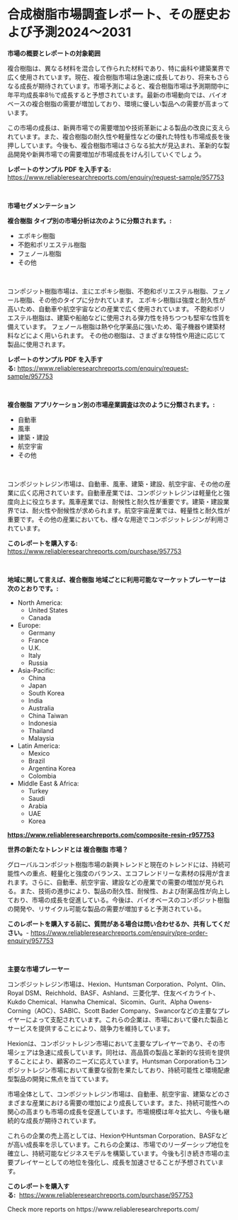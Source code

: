 <p><h1>合成樹脂市場調査レポート、その歴史および予測2024〜2031</h1></p><p><strong>市場の概要とレポートの対象範囲</strong></p>
<p><p>複合樹脂は、異なる材料を混合して作られた材料であり、特に歯科や建築業界で広く使用されています。現在、複合樹脂市場は急速に成長しており、将来もさらなる成長が期待されています。市場予測によると、複合樹脂市場は予測期間中に年平均成長率8％で成長すると予想されています。最新の市場動向では、バイオベースの複合樹脂の需要が増加しており、環境に優しい製品への需要が高まっています。</p><p>この市場の成長は、新興市場での需要増加や技術革新による製品の改良に支えられています。また、複合樹脂の耐久性や軽量性などの優れた特性も市場成長を後押ししています。今後も、複合樹脂市場はさらなる拡大が見込まれ、革新的な製品開発や新興市場での需要増加が市場成長をけん引していくでしょう。</p></p>
<p><strong>レポートのサンプル PDF を入手する:</strong> <a href="https://www.reliableresearchreports.com/enquiry/request-sample/957753">https://www.reliableresearchreports.com/enquiry/request-sample/957753</a></p>
<p>&nbsp;</p>
<p><strong>市場セグメンテーション</strong></p>
<p><strong>複合樹脂 タイプ別の市場分析は次のように分類されます。:</strong></p>
<p><ul><li>エポキシ樹脂</li><li>不飽和ポリエステル樹脂</li><li>フェノール樹脂</li><li>その他</li></ul></p>
<p>&nbsp;</p>
<p><p>コンポジット樹脂市場は、主にエポキシ樹脂、不飽和ポリエステル樹脂、フェノール樹脂、その他のタイプに分かれています。 エポキシ樹脂は強度と耐久性が高いため、自動車や航空宇宙などの産業で広く使用されています。 不飽和ポリエステル樹脂は、建築や船舶などに使用される弾力性を持ちつつも堅牢な性質を備えています。 フェノール樹脂は熱や化学薬品に強いため、電子機器や建築材料などによく用いられます。 その他の樹脂は、さまざまな特性や用途に応じて製品に使用されます。</p></p>
<p><strong>レポートのサンプル PDF を入手する:</strong>&nbsp;<a href="https://www.reliableresearchreports.com/enquiry/request-sample/957753">https://www.reliableresearchreports.com/enquiry/request-sample/957753</a></p>
<p>&nbsp;</p>
<p><strong> 複合樹脂 アプリケーション別の市場産業調査は次のように分類されます。:</strong></p>
<p><ul><li>自動車</li><li>風車</li><li>建築・建設</li><li>航空宇宙</li><li>その他</li></ul></p>
<p>&nbsp;</p>
<p><p>コンポジットレジン市場は、自動車、風車、建築・建設、航空宇宙、その他の産業に広く応用されています。自動車産業では、コンポジットレジンは軽量化と強度向上に役立ちます。風車産業では、耐候性と耐久性が重要です。建築・建設業界では、耐火性や耐候性が求められます。航空宇宙産業では、軽量性と耐久性が重要です。その他の産業においても、様々な用途でコンポジットレジンが利用されています。</p></p>
<p><strong>このレポートを購入する:</strong>&nbsp; <a href="https://www.reliableresearchreports.com/purchase/957753">https://www.reliableresearchreports.com/purchase/957753</a></p>
<p>&nbsp;</p>
<p><strong>地域に関して言えば、複合樹脂 地域ごとに利用可能なマーケットプレーヤーは次のとおりです。:</strong></p>
<p><ul>
    <li>
        North America:
        <ul>
            <li>United States</li>
            <li>Canada</li>
        </ul>
    </li>
    <li>
        Europe:
        <ul>
            <li>Germany</li>
            <li>France</li>
            <li>U.K.</li>
            <li>Italy</li>
            <li>Russia</li>
        </ul>
    </li>
    <li>
        Asia-Pacific:
        <ul>
            <li>China</li>
            <li>Japan</li>
            <li>South Korea</li>
            <li>India</li>
            <li>Australia</li>
            <li>China Taiwan</li>
            <li>Indonesia</li>
            <li>Thailand</li>
            <li>Malaysia</li>
        </ul>
    </li>
    <li>
        Latin America:
        <ul>
            <li>Mexico</li>
            <li>Brazil</li>
            <li>Argentina Korea</li>
            <li>Colombia</li>
        </ul>
    </li>
    <li>
        Middle East & Africa:
        <ul>
            <li>Turkey</li>
            <li>Saudi</li>
            <li>Arabia</li>
            <li>UAE</li>
            <li>Korea</li>
        </ul>
    </li>
    </ul></p>
<p><strong><a href="https://www.reliableresearchreports.com/composite-resin-r957753">https://www.reliableresearchreports.com/composite-resin-r957753</a></strong>&nbsp;</p>
<p><strong>世界の新たなトレンドとは 複合樹脂 市場？</strong></p>
<p><p>グローバルコンポジット樹脂市場の新興トレンドと現在のトレンドには、持続可能性への重点、軽量化と強度のバランス、エコフレンドリーな素材の採用が含まれます。さらに、自動車、航空宇宙、建設などの産業での需要の増加が見られる。また、技術の進歩により、製品の耐久性、耐候性、および耐薬品性が向上しており、市場の成長を促進している。今後は、バイオベースのコンポジット樹脂の開発や、リサイクル可能な製品の需要が増加すると予測されている。</p></p>
<p><strong>このレポートを購入する前に、質問がある場合は問い合わせるか、共有してください。</strong>- <a href="https://www.reliableresearchreports.com/enquiry/pre-order-enquiry/957753">https://www.reliableresearchreports.com/enquiry/pre-order-enquiry/957753</a></p>
<p>&nbsp;</p>
<p><strong>主要な市場プレーヤー</strong></p>
<p><p>コンポジットレジン市場は、Hexion、Huntsman Corporation、Polynt、Olin、Royal DSM、Reichhold、BASF、Ashland、三菱化学、住友ベイカライト、Kukdo Chemical、Hanwha Chemical、Sicomin、Gurit、Alpha Owens-Corning（AOC）、SABIC、Scott Bader Company、Swancorなどの主要なプレイヤーによって支配されています。これらの企業は、市場において優れた製品とサービスを提供することにより、競争力を維持しています。</p><p>Hexionは、コンポジットレジン市場において主要なプレイヤーであり、その市場シェアは急速に成長しています。同社は、高品質の製品と革新的な技術を提供することにより、顧客のニーズに応えています。Huntsman Corporationもコンポジットレジン市場において重要な役割を果たしており、持続可能性と環境配慮型製品の開発に焦点を当てています。</p><p>市場全体として、コンポジットレジン市場は、自動車、航空宇宙、建築などのさまざまな産業における需要の増加により成長しています。また、持続可能性への関心の高まりも市場の成長を促進しています。市場規模は年々拡大し、今後も継続的な成長が期待されています。</p><p>これらの企業の売上高としては、HexionやHuntsman Corporation、BASFなどが高い成長率を示しています。これらの企業は、市場でのリーダーシップ地位を確立し、持続可能なビジネスモデルを構築しています。今後も引き続き市場の主要プレイヤーとしての地位を強化し、成長を加速させることが予想されています。</p></p>
<p><strong>このレポートを購入する:</strong>&nbsp;&nbsp;<a href="https://www.reliableresearchreports.com/purchase/957753">https://www.reliableresearchreports.com/purchase/957753</a></p>
<p>Check more reports on https://www.reliableresearchreports.com/</p>
